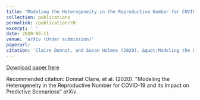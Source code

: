 ```yaml
---
title: "Modeling the Heterogeneity in the Reproductive Number for COVID-19 and its Impact on Predictive Scenarios"
collection: publications
permalink: /publication/r0
excerpt: ' '
date: 2020-06-11
venue: 'arXiv (Under submission)'
paperurl: 
citation: 'Claire Donnat, and Susan Holmes (2020). &quot;Modeling the Heterogeneity in the Reproductive Number for COVID-19 and its Impact on Predictive Scenarios&quot; <i>arXiv</i>.'
---
```


<p><div style="text-align: justify"> 

</div></p>


[Download paper here](http://donnate.github.io/files/codi.pdf)

Recommended citation: Donnat Claire, et al. (2020). "Modeling the Heterogeneity in the Reproductive Number for COVID-19 and its Impact on Predictive Scenarioss" <i>arXiv</i>.